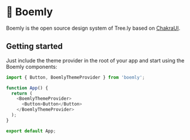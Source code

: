 # 🌳 Boemly

Boemly is the open source design system of Tree.ly based on [ChakraUI](https://chakra-ui.com/).

## Getting started

Just include the theme provider in the root of your app and start using the Boemly components:

```js
import { Button, BoemlyThemeProvider } from 'boemly';

function App() {
  return (
    <BoemlyThemeProvider>
      <Button>Button</Button>
    </BoemlyThemeProvider>
  );
}

export default App;
```
